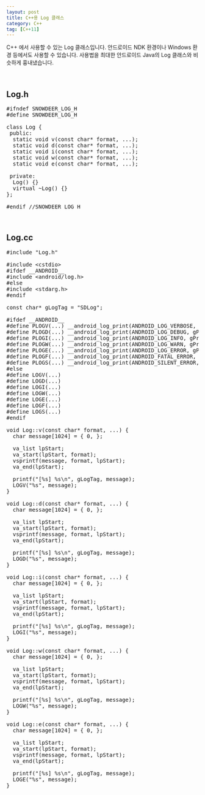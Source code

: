```yaml
---
layout: post
title: C++용 Log 클래스
category: C++
tag: [C++11]
---
```


C++ 에서 사용할 수 있는 Log 클래스입니다. 안드로이드 NDK 환경이나 Windows 환경 등에서도 사용할 수
있습니다. 사용법을 최대한 안드로이드 Java의 Log 클래스와 비슷하게 흉내냈습니다.

<br>

## Log.h
<pre class="prettyprint">#ifndef SNOWDEER_LOG_H
#define SNOWDEER_LOG_H

class Log {
 public:
  static void v(const char* format, ...);
  static void d(const char* format, ...);
  static void i(const char* format, ...);
  static void w(const char* format, ...);
  static void e(const char* format, ...);

 private:
  Log() {}
  virtual ~Log() {}
};

#endif //SNOWDEER_LOG_H</pre>

<br>

## Log.cc
<pre class="prettyprint">#include "Log.h"

#include &lt;cstdio&gt;
#ifdef __ANDROID__
#include &lt;android/log.h&gt;
#else
#include &lt;stdarg.h&gt;
#endif

const char* gLogTag = "SDLog";

#ifdef __ANDROID__
#define PLOGV(...) __android_log_print(ANDROID_LOG_VERBOSE, gProseLogTag, __VA_ARGS__)
#define PLOGD(...) __android_log_print(ANDROID_LOG_DEBUG, gProseLogTag, __VA_ARGS__)
#define PLOGI(...) __android_log_print(ANDROID_LOG_INFO, gProseLogTag,__VA_ARGS__)
#define PLOGW(...) __android_log_print(ANDROID_LOG_WARN, gProseLogTag,__VA_ARGS__)
#define PLOGE(...) __android_log_print(ANDROID_LOG_ERROR, gProseLogTag, __VA_ARGS__)
#define PLOGF(...) __android_log_print(ANDROID_FATAL_ERROR, gProseLogTag,__VA_ARGS__)
#define PLOGS(...) __android_log_print(ANDROID_SILENT_ERROR, gProseLogTag,__VA_ARGS__)
#else
#define LOGV(...)
#define LOGD(...)
#define LOGI(...)
#define LOGW(...)
#define LOGE(...)
#define LOGF(...)
#define LOGS(...)
#endif

void Log::v(const char* format, ...) {
  char message[1024] = { 0, };

  va_list lpStart;
  va_start(lpStart, format);
  vsprintf(message, format, lpStart);
  va_end(lpStart);

  printf("[%s] %s\n", gLogTag, message);
  LOGV("%s", message);
}

void Log::d(const char* format, ...) {
  char message[1024] = { 0, };

  va_list lpStart;
  va_start(lpStart, format);
  vsprintf(message, format, lpStart);
  va_end(lpStart);

  printf("[%s] %s\n", gLogTag, message);
  LOGD("%s", message);
}

void Log::i(const char* format, ...) {
  char message[1024] = { 0, };

  va_list lpStart;
  va_start(lpStart, format);
  vsprintf(message, format, lpStart);
  va_end(lpStart);

  printf("[%s] %s\n", gLogTag, message);
  LOGI("%s", message);
}

void Log::w(const char* format, ...) {
  char message[1024] = { 0, };

  va_list lpStart;
  va_start(lpStart, format);
  vsprintf(message, format, lpStart);
  va_end(lpStart);

  printf("[%s] %s\n", gLogTag, message);
  LOGW("%s", message);
}

void Log::e(const char* format, ...) {
  char message[1024] = { 0, };

  va_list lpStart;
  va_start(lpStart, format);
  vsprintf(message, format, lpStart);
  va_end(lpStart);

  printf("[%s] %s\n", gLogTag, message);
  LOGE("%s", message);
}
</pre>
